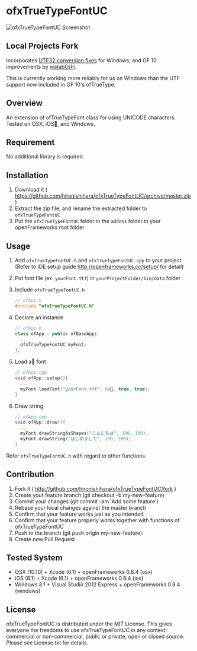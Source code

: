 # ofxTrueTypeFontUC

![ofxTrueTypeFontUC Screenshot](http://hironishihara.github.io/ofxTrueTypeFontUC/img/screenshot.png)


## Local Projects Fork

Incorporates [UTF32 conversion fixes](https://github.com/hironishihara/ofxTrueTypeFontUC/issues/18#issuecomment-19266646) for Windows, and OF 10 improvements by [watab0shi](https://github.com/watab0shi/ofxTrueTypeFontUC).

This is currently working more reliably for us on Windows than the UTF support now included in OF 10's ofTrueType.

## Overview

An extension of ofTrueTypeFont class for using UNICODE characters. Tested on OSX, iOS, and Windows.

## Requirement

No additional library is required.

## Installation

1. Download it ( https://github.com/hironishihara/ofxTrueTypeFontUC/archive/master.zip )
1. Extract the zip file, and rename the extracted folder to ```ofxTrueTypeFontUC```
1. Put the ```ofxTrueTypeFontUC``` folder in the ```addons``` folder in your openFrameworks root folder

## Usage

1. Add ```ofxTrueTypeFontUC.h``` and ```ofxTrueTypeFontUC.cpp``` to your project  
   (Refer to IDE setup guide http://openframeworks.cc/setup/ for detail)
1. Put font file (ex. ```yourFont.ttf```) in ```yourProjectFolder/bin/data``` folder
1. Include ```ofxTrueTypeFontUC.h```

   ```cpp
   // ofApp.h
   #include "ofxTrueTypeFontUC.h"
   ```

1. Declare an instance

   ```cpp
   // ofApp.h
   class ofApp : public ofBaseApp{
     ...
     ofxTrueTypeFontUC myFont;
   };
   ```

1. Load a font

   ```cpp
   // ofApp.cpp
   void ofApp::setup(){
     ...
     myFont.loadFont("yourFont.ttf", 64, true, true);
   }
   ```

1. Draw string

   ```cpp
   // ofApp.cpp
   void ofApp::draw(){
     ...
     myFont.drawStringAsShapes("こんにちは", 100, 100);
     myFont.drawString("はじめまして", 100, 200);
   }
   ```

Refer ```ofxTrueTypeFontUC.h``` with regard to other functions.

## Contribution

1. Fork it ( http://github.com/hironishihara/ofxTrueTypeFontUC/fork )
1. Create your feature branch (git checkout -b my-new-feature)
1. Commit your changes (git commit -am 'Add some feature')
1. Rebase your local changes against the master branch
1. Confirm that your feature works just as you intended
1. Confirm that your feature properly works together with functions of ofxTrueTypeFontUC
1. Push to the branch (git push origin my-new-feature)
1. Create new Pull Request

## Tested System

- OSX (10.10) + Xcode (6.1) + openFrameworks 0.8.4 (osx)
- iOS (8.1) + Xcode (6.1) + openFrameworks 0.8.4 (ios)
- Windows 8.1 + Visual Studio 2012 Express + openFrameworks 0.8.4 (windows)

## License

ofxTrueTypeFontUC is distributed under the MIT License.
This gives everyone the freedoms to use ofxTrueTypeFontUC in any context: commercial or non-commercial, public or private, open or closed source.
Please see License.txt for details.
